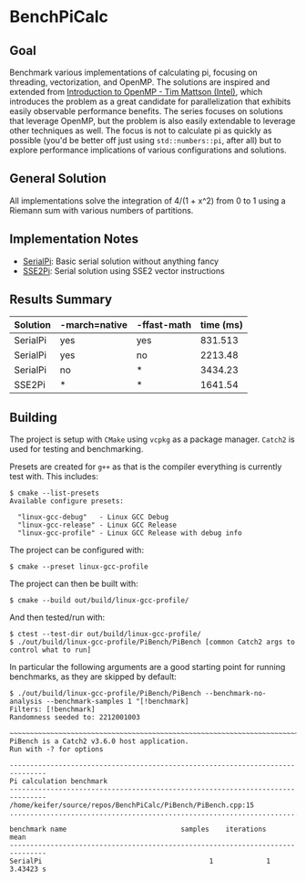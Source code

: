 # BenchPiCalc
## Goal
Benchmark various implementations of calculating pi, focusing on threading, vectorization, and OpenMP. The solutions are inspired and extended from [Introduction to OpenMP - Tim Mattson (Intel)](https://www.youtube.com/playlist?list=PLLX-Q6B8xqZ8n8bwjGdzBJ25X2utwnoEG), which introduces the problem as a great candidate for parallelization that exhibits easily observable performance benefits. The series focuses on solutions that leverage OpenMP, but the problem is also easily extendable to leverage other techniques as well. The focus is not to calculate pi as quickly as possible (you'd be better off just using `std::numbers::pi`, after all) but to explore performance implications of various configurations and solutions.

## General Solution
All implementations solve the integration of 4/(1 + x^2) from 0 to 1 using a Riemann sum with various numbers of partitions.

## Implementation Notes
* [SerialPi](./SerialPi.md): Basic serial solution without anything fancy
* [SSE2Pi](./SSE2Pi.md): Serial solution using SSE2 vector instructions

## Results Summary
| Solution | -march=native | -ffast-math | time (ms) |
|----------|---------------|-------------|-----------|
| SerialPi | yes           | yes         |   831.513 |
| SerialPi | yes           | no          |   2213.48 |
| SerialPi | no            | *           |   3434.23 |
| SSE2Pi   | *             | *           |   1641.54 |

## Building
The project is setup with `CMake` using `vcpkg` as a package manager. `Catch2` is used for testing and benchmarking.

Presets are created for `g++` as that is the compiler everything is currently test with. This includes:
```
$ cmake --list-presets
Available configure presets:

  "linux-gcc-debug"   - Linux GCC Debug
  "linux-gcc-release" - Linux GCC Release
  "linux-gcc-profile" - Linux GCC Release with debug info

```

The project can be configured with:
```
$ cmake --preset linux-gcc-profile
```

The project can then be built with:
```
$ cmake --build out/build/linux-gcc-profile/
```

And then tested/run with:
```
$ ctest --test-dir out/build/linux-gcc-profile/
$ ./out/build/linux-gcc-profile/PiBench/PiBench [common Catch2 args to control what to run]
```
In particular the following arguments are a good starting point for running benchmarks, as they are skipped by default:
```
$ ./out/build/linux-gcc-profile/PiBench/PiBench --benchmark-no-analysis --benchmark-samples 1 "[!benchmark]
Filters: [!benchmark]
Randomness seeded to: 2212001003

~~~~~~~~~~~~~~~~~~~~~~~~~~~~~~~~~~~~~~~~~~~~~~~~~~~~~~~~~~~~~~~~~~~~~~~~~~~~~~~
PiBench is a Catch2 v3.6.0 host application.
Run with -? for options

-------------------------------------------------------------------------------
Pi calculation benchmark
-------------------------------------------------------------------------------
/home/keifer/source/repos/BenchPiCalc/PiBench/PiBench.cpp:15
...............................................................................

benchmark name                            samples    iterations          mean
-------------------------------------------------------------------------------
SerialPi                                         1             1     3.43423 s
```

